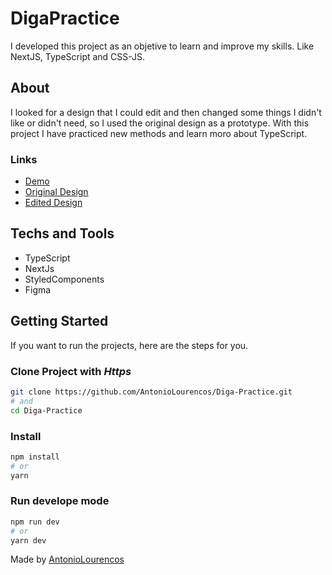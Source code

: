 # DigaPractice
I developed this project as an objetive to learn and improve my skills. Like NextJS, TypeScript and CSS-JS.

## About
I looked for a design that I could edit and then changed some things I didn't like or didn't need, so I used the original design as a prototype.
With this project I have practiced new methods and learn moro about TypeScript.

### Links
- <a href="https://digapractice.vercel.app/" target="_blank">Demo</a>
- <a href="https://www.figma.com/file/EZxLOiUExMHA7n8jB7tEoS/Digi-Diga-Landing-Page-(Community)?node-id=0%3A1" target="_blank">Original Design</a>
- <a href="https://www.figma.com/file/EZxLOiUExMHA7n8jB7tEoS/Digi-Diga-Landing-Page-(Community)?node-id=113%3A0" target="_blank">Edited Design</a>


## Techs and Tools
-   TypeScript
-   NextJs
-   StyledComponents
-   Figma

## Getting Started
If you want to run the projects, here are the steps for you.

### Clone Project with _Https_
```sh
git clone https://github.com/AntonioLourencos/Diga-Practice.git
# and
cd Diga-Practice
```

### Install
```sh
npm install
# or
yarn
```

### Run develope mode
```sh
npm run dev
# or
yarn dev
```

<p align="center">

Made by [AntonioLourencos](https://www.linkedin.com/in/antoniolourencos/)

</p>
